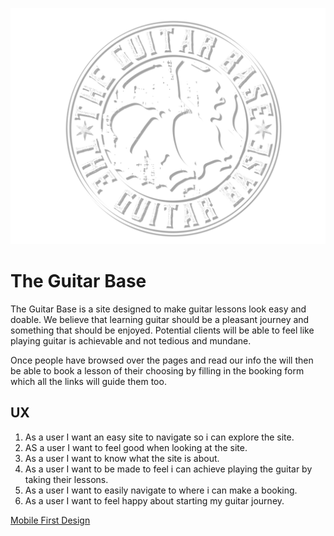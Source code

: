![The Guitar Base](assets/images/logo4.png)

# The Guitar Base

The Guitar Base is a site designed to make guitar lessons look easy and doable. We believe that learning guitar 
should be a pleasant journey and something that should be enjoyed. Potential clients will be able to feel like playing 
guitar is achievable and not tedious and mundane.

Once people have browsed over the pages and read our info the will then be able to book a lesson of their choosing
by filling in the booking form which all the links will guide them too.

## UX

 1. As a user I want an easy site to navigate so i can explore the site.
 2. AS a user I want to feel good when looking at the site.
 3. As a user I want to know what the site is about.
 4. As a user I want to be made to feel i can achieve playing the guitar by taking their lessons.
 5. As a user I want to easily navigate to where i can make a booking.
 6. As a user I want to feel happy about starting my guitar journey.

 [Mobile First Design](documentation/wireframes/mobile-first-design.png)

 
